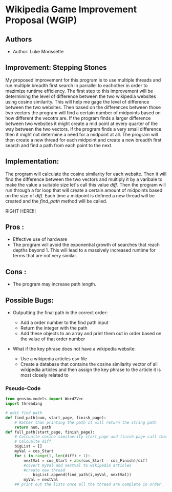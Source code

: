 # Wikipedia Game Improvement Proposal (WGIP)

## Authors
- Author: Luke Morissette

## Improvement: Stepping Stones

My proposed improvement for this program is to use multiple threads and run multiple breadth first search in parrallel to eachother in order to mazimize runtime efficiency. The first step to this improvement will be determining the level of difference between the two wikipedia websites using cosine similarity. This will help me gage the level of difference between the two websites. Then based on the differences between those two vectors the program will find a certain number of midpoints based on how different the vecotrs are. If the program finds a larger difference between two websites it might create a mid point at every quarter of the way between the two vectors. If the program finds a very small difference then it might not determine a need for a midpoint at all. The program will then create a new thread for each midpoint and create a new breadth first search and find a path from each point to the next.

## Implementation:
The program will calculate the cosine similarity for each website. Then it will find the difference between the two vectors and multiply it by a varibale to make the value a suitable size let's call this value _diff_. Then the program will run through a for loop that will create a certain amount of midpoints based on the size of _diff_. Each time a midpoint is defined a new thread will be created and the _find_path_ method will be called.

RIGHT HERE!!!
## Pros :

* Effective use of hardware
* The program will avoid the exponential growth of searches that reach depths beyond 1. This will lead to a massively increased runtime for terms that are not very similar.

## Cons :

* The program may increase path length.

## Possible Bugs:

* Outputting the final path in the correct order:
    * Add a order number to the find path input
    * Return the integer with the path
    * Add these objects to an array and print them out in order based on the value of that order number

* What if the key phrase does not have a wikipedia website:
    * Use a wikipedia articles csv file
    * Create a database that contains the cosine similarity vector of all wikipedia articles and then assign the key phrase to the article it is most closely related to



### Pseudo-Code

```python
from gensim.models import Word2Vec
import threading

# edit find path
def find_path(num, start_page, finish_page):
    # Rather than printing the path it will return the string path
    return num, path
def full_path(start_page, finish_page):
    # Calcualte cosine similaerity start_page and finish page call them cos_Start and cos_Finish
    # Calcualte diff
    bigList = []
    myVal = cos_Start
    for i in range(1, len(diff) + 1):
        nextVal = cos_Start + abs(cos_Start - cos_Finish)/diff
        #covert myVal and nextVal to wikipedia articles
        #create new thread
            bigList.append(find_path(i,myVal, nextVal))
        myVal = nextVal
    ## print out the lists once all the thread are complete in order.
```
